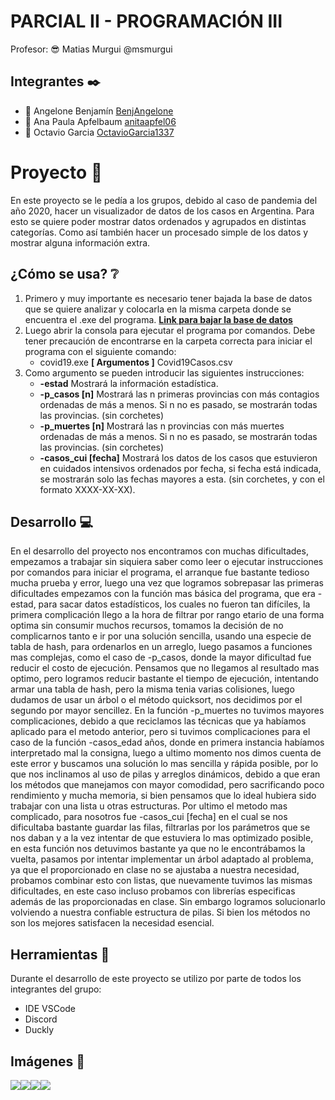 # PARCIAL II - PROGRAMACIÓN III

Profesor: 😎 Matias Murgui @msmurgui 

## Integrantes ✒️

* 💪 Angelone Benjamín [BenjAngelone](https://github.com/BenjAngelone)
* 🙈 Ana Paula Apfelbaum  [anitaapfel06](https://github.com/anitaapfel06)
* 🐥 Octavio Garcia  [OctavioGarcia1337](https://github.com/OctavioGarcia1337)
# Proyecto 📝
En este proyecto se le pedía a los grupos, debido al caso de pandemia del año 2020, hacer un visualizador de datos de los casos en Argentina. Para esto se quiere poder mostrar datos ordenados y agrupados en distintas categorías. Como así también hacer un procesado simple de los datos y mostrar alguna información extra. 

## ¿Cómo se usa? ❔

1. Primero y muy importante es necesario tener bajada la base de datos que se quiere analizar y colocarla en la misma carpeta donde se encuentra el .exe del programa.
**[Link para bajar la base de datos](https://sisa.msal.gov.ar/datos/descargas/covid-19/files/Covid19Casos.zip)**
2. Luego abrir la consola para ejecutar el programa por comandos. Debe tener precaución de encontrarse en la carpeta correcta para iniciar el programa con el siguiente comando:
	* covid19.exe **[ Argumentos ]** Covid19Casos.csv
3. Como argumento se pueden introducir las siguientes instrucciones:
	* **-estad** Mostrará la información estadística.
	* **-p_casos [n]** Mostrará las n primeras provincias con más contagios ordenadas de más a  				  menos. Si n no es pasado, se mostrarán todas las provincias. (sin corchetes)
	* **-p_muertes [n]** Mostrará las n provincias con más muertes ordenadas de más a menos. Si n no es pasado, se mostrarán todas las provincias. (sin corchetes)
	* **-casos_cui [fecha]** Mostrará los datos de los casos que estuvieron en cuidados intensivos ordenados por fecha, si fecha está indicada, se mostrarán solo las fechas mayores a esta. (sin corchetes, y con el formato XXXX-XX-XX).

## Desarrollo 💻
En el desarrollo del proyecto nos encontramos con muchas dificultades, empezamos a trabajar sin siquiera saber como leer o ejecutar instrucciones por comandos para iniciar el programa, el arranque fue bastante tedioso mucha prueba y error, luego una vez que logramos sobrepasar las primeras dificultades empezamos con la función mas básica del programa, que era -estad, para sacar datos estadísticos, los cuales no fueron tan difíciles, la primera complicación llego a la hora de filtrar por rango etario de una forma optima sin consumir muchos recursos, tomamos la decisión de no complicarnos tanto e ir por una solución sencilla, usando una especie de tabla de hash, para ordenarlos en un arreglo, luego pasamos a funciones mas complejas, como el caso de -p_casos, donde la mayor dificultad fue reducir el costo de ejecución. Pensamos que no llegamos al resultado mas optimo, pero logramos reducir bastante el tiempo de ejecución, intentando armar una tabla de hash, pero la misma tenia varias colisiones, luego dudamos de usar un árbol o el método quicksort, nos decidimos por el segundo por mayor sencillez. En la función -p_muertes no tuvimos mayores complicaciones, debido a que reciclamos las técnicas que ya habíamos aplicado para el metodo anterior, pero si tuvimos complicaciones para el caso de la función -casos_edad años, donde en primera instancia habíamos interpretado mal la consigna, luego a ultimo momento nos dimos cuenta de este error y buscamos una solución lo mas sencilla y rápida posible, por lo que nos inclinamos al uso de pilas y arreglos dinámicos, debido a que eran los métodos que manejamos con mayor comodidad, pero sacrificando poco rendimiento y mucha memoria, si bien pensamos que lo ideal hubiera sido trabajar con una lista u otras estructuras. Por ultimo el metodo mas complicado, para nosotros fue -casos_cui [fecha] en el cual se nos dificultaba bastante guardar las filas, filtrarlas por los parámetros que se nos daban y a la vez intentar de que estuviera lo mas optimizado posible, en esta función nos detuvimos bastante ya que no le encontrábamos la vuelta, pasamos por intentar implementar un árbol adaptado al problema, ya que el proporcionado en clase no se ajustaba a nuestra necesidad, probamos combinar esto con listas, que nuevamente tuvimos las mismas dificultades, en este caso incluso probamos con librerías especificas además de las proporcionadas en clase. Sin embargo logramos solucionarlo volviendo a nuestra confiable estructura de pilas.
Si bien los métodos no son los mejores satisfacen la necesidad esencial.

## Herramientas 🔧
Durante el desarrollo de este proyecto se utilizo por parte de todos los integrantes del grupo: 
* IDE VSCode
* Discord
* Duckly

## Imágenes 👀
![](https://cdn.discordapp.com/attachments/751132523601461250/905647175520907264/unknown.png)![](https://cdn.discordapp.com/attachments/751132523601461250/904953715914600488/unknown.png)![](https://cdn.discordapp.com/attachments/751132523601461250/905647107388633098/unknown.png)![](https://cdn.discordapp.com/attachments/751132523601461250/905647039386361966/unknown.png)
